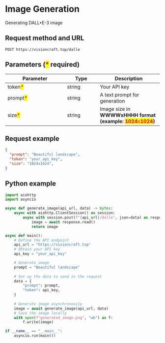# Image Generation

Generating DALL•E-3 image

## Request method and URL

```
POST https://visioncraft.top/dalle
```

## Parameters (<mark style="color:red;">\*</mark> required)

<table><thead><tr><th width="178">Parameter</th><th width="91">Type</th><th>Description</th></tr></thead><tbody><tr><td>token<mark style="color:red;">*</mark></td><td>string</td><td>Your API key</td></tr><tr><td>prompt<mark style="color:red;">*</mark></td><td>string</td><td>A text prompt for generation</td></tr><tr><td>size<mark style="color:red;">*</mark></td><td>string</td><td>Image size in <strong>WWWWxHHHH format (example: </strong><mark style="color:red;"><strong>1024</strong>x<strong>1024</strong></mark><strong>)</strong></td></tr></tbody></table>

## Request example

```json
{
  "prompt": "Beautiful landscape",
  "token": "your_api_key",
  "size": "1024x1024",
}
```

## Python example

```python
import aiohttp
import asyncio

async def generate_image(api_url, data) -> bytes:
    async with aiohttp.ClientSession() as session:
        async with session.post(f"{api_url}/dalle", json=data) as response:
            image = await response.read()
            return image

async def main():
    # Define the API endpoint
    api_url = "https://visioncraft.top"
    # Obtain your API key
    api_key = "your_api_key"

    # Generate image
    prompt = "Beautiful landscape"
    
    # Set up the data to send in the request
    data = {
        "prompt": prompt,
        "token": api_key,
    }
    
    # Generate image asynchronously
    image = await generate_image(api_url, data)
    # Save the image locally
    with open(f"generated_image.png", "wb") as f:
        f.write(image)

if __name__ == "__main__":
    asyncio.run(main())
```
